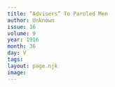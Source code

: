 ```yaml
---
title: “Advisers” To Paroled Men
author: Unknown
issue: 16
volume: 9
year: 1916
month: 36
day: V
tags:
layout: page.njk
image:
---
```



